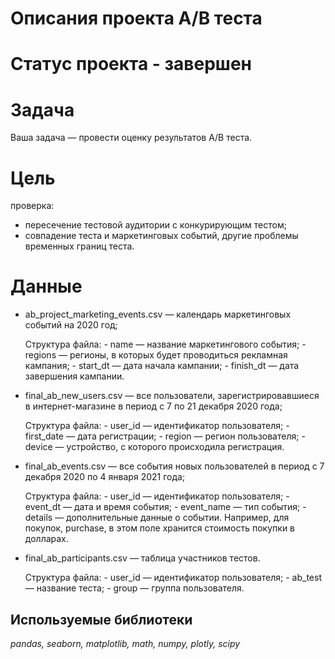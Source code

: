 # Описания проекта А/B теста

# Статус проекта - завершен

# **Задача**
Ваша задача — провести оценку результатов A/B теста.

# **Цель** 
 проверка:
 - пересечение тестовой аудитории с конкурирующим тестом;
 - совпадение теста и маркетинговых событий, другие проблемы временных границ теста.

# Данные
 - ab_project_marketing_events.csv — календарь маркетинговых событий на 2020 год;
    
    Структура файла:
         - name — название маркетингового события;
         - regions — регионы, в которых будет проводиться рекламная кампания;
         - start_dt — дата начала кампании;
         - finish_dt — дата завершения кампании.
 - final_ab_new_users.csv — все пользователи, зарегистрировавшиеся в интернет-магазине в период с 7 по 21 декабря 2020 года;
     
     Структура файла:
         - user_id — идентификатор пользователя;
         - first_date — дата регистрации;
         - region — регион пользователя;
         - device — устройство, с которого происходила регистрация.
 - final_ab_events.csv — все события новых пользователей в период с 7 декабря 2020 по 4 января 2021 года;
    
     Структура файла:
         - user_id — идентификатор пользователя;
         - event_dt — дата и время события;
         - event_name — тип события;
         - details — дополнительные данные о событии. Например, для покупок, purchase, в этом поле хранится стоимость покупки в долларах.
 - final_ab_participants.csv — таблица участников тестов.
     
     Структура файла:
         - user_id — идентификатор пользователя;
         - ab_test — название теста;
         - group — группа пользователя.

## Используемые библиотеки
*pandas,*
*seaborn,*
*matplotlib,*
*math,*
*numpy,*
*plotly,*
*scipy*
